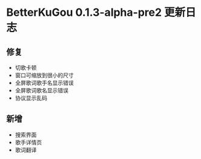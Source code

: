 # BetterKuGou 0.1.3-alpha-pre2 更新日志

## 修复
- 切歌卡顿
- 窗口可缩放到很小的尺寸
- 全屏歌词歌手名显示错误
- 全屏歌词歌名显示错误
- 协议显示乱码

## 新增
- 搜索界面
- 歌手详情页
- 歌词翻译